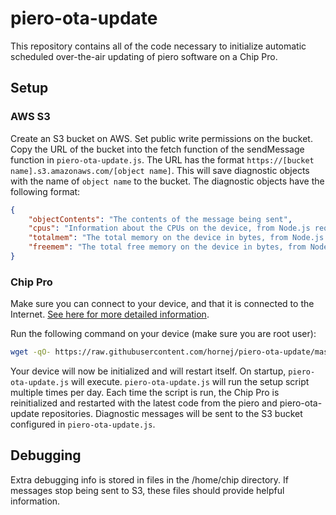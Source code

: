 # piero-ota-update

This repository contains all of the code necessary to initialize automatic scheduled over-the-air updating of piero software on a Chip Pro.

## Setup

### AWS S3

Create an S3 bucket on AWS. Set public write permissions on the bucket. Copy the URL of the bucket into the fetch function of the sendMessage function in `piero-ota-update.js`.
The URL has the format `https://[bucket name].s3.amazonaws.com/[object name]`. This will save diagnostic objects with the name of `object name` to the bucket.
The diagnostic objects have the following format:

```json
{
    "objectContents": "The contents of the message being sent",
    "cpus": "Information about the CPUs on the device, from Node.js require('os').cpus()",
    "totalmem": "The total memory on the device in bytes, from Node.js require('os').totalmem()",
    "freemem": "The total free memory on the device in bytes, from Node.js require('os').freemem()"
}
```

### Chip Pro

Make sure you can connect to your device, and that it is connected to the Internet. [See here for more detailed information](https://docs.getchip.com/chip_pro.html#connect-and-control).

Run the following command on your device (make sure you are root user):

```bash
wget -qO- https://raw.githubusercontent.com/hornej/piero-ota-update/master/piero-ota-update.sh | bash
```

Your device will now be initialized and will restart itself. On startup, `piero-ota-update.js` will execute.
`piero-ota-update.js` will run the setup script multiple times per day. Each time the script is run, the Chip Pro is reinitialized and restarted with the latest code from the piero and piero-ota-update repositories.
Diagnostic messages will be sent to the S3 bucket configured in `piero-ota-update.js`.

## Debugging

Extra debugging info is stored in files in the /home/chip directory. If messages stop being sent to S3, these files should provide helpful information.
